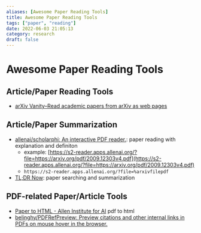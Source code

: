 ```yaml
---
aliases: [Awesome Paper Reading Tools]
title: Awesome Paper Reading Tools
tags: ["paper", "reading"]
date: 2022-06-03 21:05:13
category: research
draft: false
---
```


# Awesome Paper Reading Tools

## Article/Paper Reading Tools

- [arXiv Vanity–Read academic papers from arXiv as web pages](https://www.arxiv-vanity.com/)

## Article/Paper Summarization

- [allenai/scholarphi: An interactive PDF reader.](https://github.com/allenai/scholarphi): paper reading with explanation and definiton
    - example: [https://s2-reader.apps.allenai.org/?file=https://arxiv.org/pdf/2009.12303v4.pdf](https://s2-reader.apps.allenai.org/?file=https://arxiv.org/pdf/2009.12303v4.pdf)
    - `https://s2-reader.apps.allenai.org/?file=%arxivfilepdf`
- [TL;DR Now](https://tldrnow.com/): paper searching and summarization

## PDF-related Paper/Article Tools

- [Paper to HTML - Allen Institute for AI](https://papertohtml.org/) pdf to html
- [belinghy/PDFRefPreview: Preview citations and other internal links in PDFs on mouse hover in the browser.](https://github.com/belinghy/PDFRefPreview)
